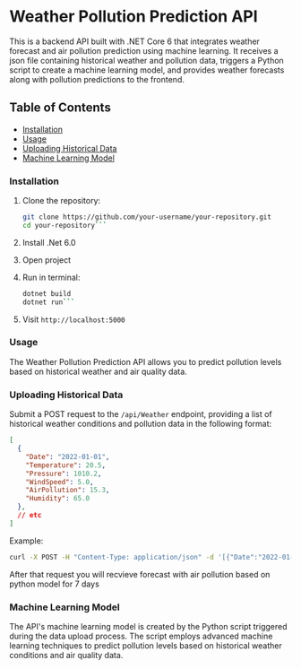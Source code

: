 # Weather Pollution Prediction API

This is a backend API built with .NET Core 6 that integrates weather forecast and air pollution prediction using machine learning. It receives a json file containing historical weather and pollution data, triggers a Python script to create a machine learning model, and provides weather forecasts along with pollution predictions to the frontend.

## Table of Contents

- [Installation](#installation)
- [Usage](#usage)
- [Uploading Historical Data](#uploading-historical-data)
- [Machine Learning Model](#machine-learning-model)


### Installation

1. Clone the repository:

   ```bash
   git clone https://github.com/your-username/your-repository.git
   cd your-repository```
2. Install .Net 6.0
3. Open project
4. Run in terminal:
	```bash
 	dotnet build
	dotnet run```
5. Visit `http://localhost:5000`


### Usage
The Weather Pollution Prediction API allows you to predict pollution levels based on historical weather and air quality data.

### Uploading Historical Data

Submit a POST request to the `/api/Weather` endpoint, providing a list of historical weather conditions and pollution data in the following format:

```json
[
  {
    "Date": "2022-01-01",
    "Temperature": 20.5,
    "Pressure": 1010.2,
    "WindSpeed": 5.0,
    "AirPollution": 15.3,
    "Humidity": 65.0
  },
  // etc
]
```
Example:

```bash
curl -X POST -H "Content-Type: application/json" -d '[{"Date":"2022-01-01","Temperature":20.5,"Pressure":1010.2,"WindSpeed":5.0,"AirPollution":15.3,"Humidity":65.0}]' http://localhost:5000/api/Weather
```

After that request you will recvieve forecast with air pollution based on python model for 7 days

### Machine Learning Model
The API's machine learning model is created by the Python script triggered during the data upload process. The script employs advanced machine learning techniques to predict pollution levels based on historical weather conditions and air quality data.

